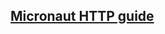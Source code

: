 ## [Micronaut HTTP guide](https://guides.micronaut.io/latest/micronaut-http-client-gradle-groovy.html)


